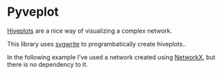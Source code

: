 # Pyveplot

[Hiveplots](http://www.hiveplot.com/) are a nice way of visualizing a
complex network.

This library uses
[svgwrite](http://svgwrite.readthedocs.org/en/latest/classes/shapes.html)
to programbatically create hiveplots..

In the following example I've used a network created using
[NetworkX](http://networkx.github.io/), but there is no dependency to
it.


